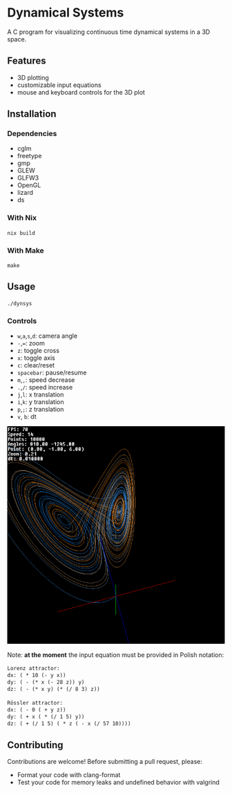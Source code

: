 # Dynamical Systems

A C program for visualizing continuous time dynamical systems in a 3D space.

## Features

- 3D plotting
- customizable input equations
- mouse and keyboard controls for the 3D plot

## Installation
### Dependencies
- cglm
- freetype
- gmp
- GLEW
- GLFW3
- OpenGL
- lizard
- ds

### With Nix
```shell
nix build
```

### With Make
```shell
make
```

## Usage
```shell
./dynsys
```

### Controls
- `w`,`a`,`s`,`d`: camera angle
- `-`,`=`: zoom
- `z`: toggle cross
- `x`: toggle axis
- `c`: clear/reset
- `spacebar`: pause/resume
- `m`,`,`: speed decrease
- `.`,`/`: speed increase
- `j`,`l`: x translation
- `i`,`k`: y translation
- `p`,`;`: z translation
- `v`, `b`: dt

![Visualization of the resulting plot](./result.png)

Note: __at the moment__ the input equation must be provided in Polish notation:
```
Lorenz attractor:
dx: ( * 10 (- y x))
dy: ( - (* x (- 28 z)) y)
dz: ( - (* x y) (* (/ 8 3) z))

Rössler attractor:
dx: ( - 0 ( + y z))
dy: ( + x ( * (/ 1 5) y))
dz: ( + (/ 1 5) ( * z ( - x (/ 57 10))))
```
## Contributing

Contributions are welcome! Before submitting a pull request, please:
- Format your code with clang-format
- Test your code for memory leaks and undefined behavior with valgrind
